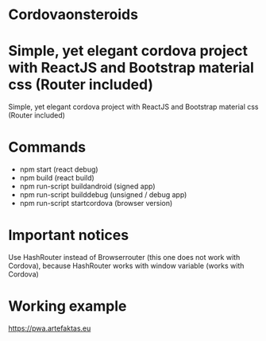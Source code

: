 # Cordovaonsteroids

# Simple, yet elegant cordova project with ReactJS and Bootstrap material css (Router included)

Simple, yet elegant cordova project with ReactJS and Bootstrap material css (Router included)

# Commands

- npm start (react debug)
- npm build (react build)
- npm run-script buildandroid (signed app)
- npm run-script builddebug (unsigned / debug app)
- npm run-script startcordova (browser version)

# Important notices

Use HashRouter instead of Browserrouter (this one does not work with Cordova), because HashRouter works with window variable (works with Cordova)

# Working example

https://pwa.artefaktas.eu
